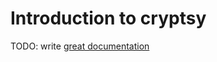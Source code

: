 # Introduction to cryptsy

TODO: write [great documentation](http://jacobian.org/writing/what-to-write/)
